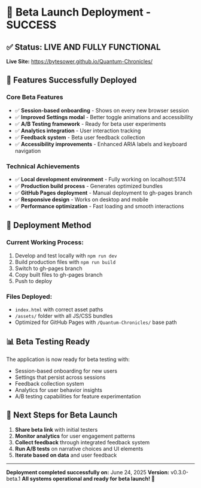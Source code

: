 # 🎉 Beta Launch Deployment - SUCCESS

## ✅ Status: LIVE AND FULLY FUNCTIONAL

**Live Site:** https://bytesower.github.io/Quantum-Chronicles/

## 🚀 Features Successfully Deployed

### Core Beta Features
- ✅ **Session-based onboarding** - Shows on every new browser session
- ✅ **Improved Settings modal** - Better toggle animations and accessibility
- ✅ **A/B Testing framework** - Ready for beta user experiments
- ✅ **Analytics integration** - User interaction tracking
- ✅ **Feedback system** - Beta user feedback collection
- ✅ **Accessibility improvements** - Enhanced ARIA labels and keyboard navigation

### Technical Achievements
- ✅ **Local development environment** - Fully working on localhost:5174
- ✅ **Production build process** - Generates optimized bundles
- ✅ **GitHub Pages deployment** - Manual deployment to gh-pages branch
- ✅ **Responsive design** - Works on desktop and mobile
- ✅ **Performance optimization** - Fast loading and smooth interactions

## 🔧 Deployment Method

### Current Working Process:
1. Develop and test locally with `npm run dev`
2. Build production files with `npm run build`
3. Switch to gh-pages branch
4. Copy built files to gh-pages branch
5. Push to deploy

### Files Deployed:
- `index.html` with correct asset paths
- `/assets/` folder with all JS/CSS bundles
- Optimized for GitHub Pages with `/Quantum-Chronicles/` base path

## 📊 Beta Testing Ready

The application is now ready for beta testing with:
- Session-based onboarding for new users
- Settings that persist across sessions
- Feedback collection system
- Analytics for user behavior insights
- A/B testing capabilities for feature experimentation

## 🎯 Next Steps for Beta Launch

1. **Share beta link** with initial testers
2. **Monitor analytics** for user engagement patterns
3. **Collect feedback** through integrated feedback system
4. **Run A/B tests** on narrative choices and UI elements
5. **Iterate based on data** and user feedback

---
**Deployment completed successfully on:** June 24, 2025
**Version:** v0.3.0-beta.1
**All systems operational and ready for beta launch! 🚀**

